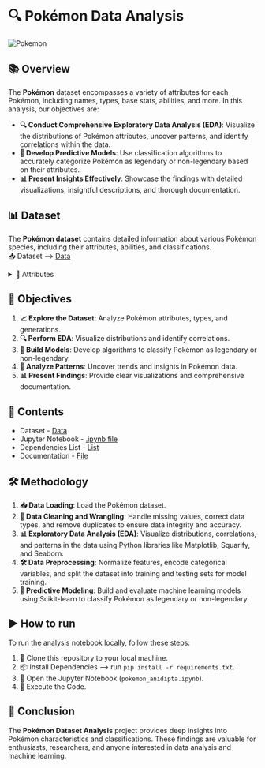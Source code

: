 

# **🔍 Pokémon Data Analysis**

![Pokemon](https://media.licdn.com/dms/image/D5612AQHcM0VMFJgApQ/article-cover_image-shrink_720_1280/0/1693159389529?e=1723075200&v=beta&t=Zyzi7Gmq52ZgIBws46Fb-1D9rAJLLw1HjktPqWuoRj0)

## **📚 Overview**

The **Pokémon** dataset encompasses a variety of attributes for each Pokémon, including names, types, base stats, abilities, and more. In this analysis, our objectives are:

- **🔍 Conduct Comprehensive Exploratory Data Analysis (EDA)**: Visualize the distributions of Pokémon attributes, uncover patterns, and identify correlations within the data.
- **🧠 Develop Predictive Models**: Use classification algorithms to accurately categorize Pokémon as legendary or non-legendary based on their attributes.
- **📊 Present Insights Effectively**: Showcase the findings with detailed visualizations, insightful descriptions, and thorough documentation.

## **📊 Dataset**

The **Pokémon dataset** contains detailed information about various Pokémon species, including their attributes, abilities, and classifications.  
📥 Dataset --> [Data](pokemon.csv)

<details><summary>📜 Attributes</summary>

|    Field Name                   |   Description                                                                 |
|-----------------------|----------------------------------------------------------------------------|
| **💡 abilities**| A list of abilities possessed by each Pokémon.|
| **⚔️ against_**| Attributes representing the effectiveness of each Pokémon type against other types (e.g., against_bug, against_dark).|
| **⚔️ attack**| Base attack stat of the Pokémon.|
| **🛡️ defense**| Base defense stat of the Pokémon.|
| **🔮 sp_attack**| Base special attack stat of the Pokémon.|
| **🔮 sp_defense**| Base special defense stat of the Pokémon.|
| **🏃 speed**| Base speed stat of the Pokémon.|
| **⚖️ weight_kg**|Weight of the Pokémon in kilograms.|
| **📏 height_m**| Height of the Pokémon in meters.|
| **🏆 base_total**| The total base stats of the Pokémon.|
| **🎯 capture_rate**| Capture rate of the Pokémon.|
| **🏅 classification**| Classification of the Pokémon.|
| **🔄 experience_growth**| Experience growth rate of the Pokémon.|
| **📆 generation**| Generation in which the Pokémon was introduced.|
| **⭐ is_legendary**| Binary attribute indicating whether the Pokémon is legendary (1) or not (0).|
| **🇯🇵 japanese_name**| Japanese name of the Pokémon.|
| **🔠 name**| English name of the Pokémon.|
| **♂️ percentage_male**| Percentage of male Pokémon in the species.|
| **🔢 pokedex_number**| Pokédex number of the Pokémon.|
| **🔥 type1**| Primary type of the Pokémon.|
| **💧 type2**| Secondary type of the Pokémon.|
</details>

## 🎯 Objectives

1. **📈 Explore the Dataset**: Analyze Pokémon attributes, types, and generations.
2. **🔍 Perform EDA**: Visualize distributions and identify correlations.
3. **🧠 Build Models**: Develop algorithms to classify Pokémon as legendary or non-legendary.
4. **🔎 Analyze Patterns**: Uncover trends and insights in Pokémon data.
5. **📊 Present Findings**: Provide clear visualizations and comprehensive documentation.

## **📂 Contents**

- Dataset - [Data](pokemon.csv)
- Jupyter Notebook - [.ipynb file](pokemon_anidipta.ipynb)
- Dependencies List - [List](requirements.txt)
- Documentation - [File](README.md)

## 🛠️ Methodology

1. **📥 Data Loading**: Load the Pokémon dataset.
2. **🧹 Data Cleaning and Wrangling**: Handle missing values, correct data types, and remove duplicates to ensure data integrity and accuracy.
3. **📊 Exploratory Data Analysis (EDA)**: Visualize distributions, correlations, and patterns in the data using Python libraries like Matplotlib, Squarify, and Seaborn.
4. **🛠️ Data Preprocessing**: Normalize features, encode categorical variables, and split the dataset into training and testing sets for model training.
5. **🧠 Predictive Modeling**: Build and evaluate machine learning models using Scikit-learn to classify Pokémon as legendary or non-legendary.

## **▶️ How to run**

To run the analysis notebook locally, follow these steps:

1. 📂 Clone this repository to your local machine.
2. 📦 Install Dependencies --> run `pip install -r requirements.txt`.
3. 📝 Open the Jupyter Notebook (`pokemon_anidipta.ipynb`).
4. 🏃 Execute the Code.

## 🏁 Conclusion

The **Pokémon Dataset Analysis** project provides deep insights into Pokémon characteristics and classifications. These findings are valuable for enthusiasts, researchers, and anyone interested in data analysis and machine learning.

